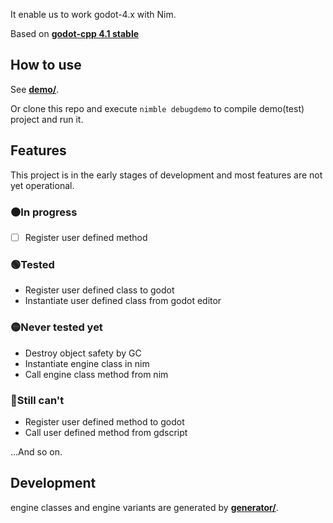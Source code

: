 It enable us to work godot-4.x with Nim.

Based on **[godot-cpp 4.1 stable](https://github.com/godotengine/godot-cpp/tree/godot-4.1-stable)**

## How to use

See **[demo/](https://github.com/panno8M/godot-nim/tree/v4.1/demo)**.

Or clone this repo and execute `nimble debugdemo` to compile demo(test) project and run it.

## Features

This project is in the early stages of development and most features are not yet operational.

### ⚫In progress

* [ ] Register user defined method

### 🟢Tested

* Register user defined class to godot
* Instantiate user defined class from godot editor

### 🟡Never tested yet

* Destroy object safety by GC
* Instantiate engine class in nim
* Call engine class method from nim

### 🔴Still can't

* Register user defined method to godot
* Call user defined method from gdscript

...And so on.

## Development

engine classes and engine variants are generated by **[generator/](https://github.com/panno8M/godot-nim/tree/v4.1/generator)**.